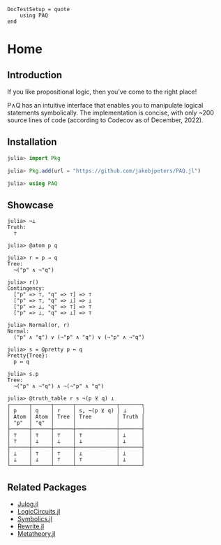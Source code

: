 
```@meta
DocTestSetup = quote
    using PAQ
end
```

# Home

## Introduction

If you like propositional logic, then you've come to the right place!

P∧Q has an intuitive interface that enables you to manipulate logical statements symbolically. The implementation is concise, with only ~200 source lines of code (according to Codecov as of December, 2022).


## Installation

```julia
julia> import Pkg

julia> Pkg.add(url = "https://github.com/jakobjpeters/PAQ.jl")

julia> using PAQ
```


## Showcase

```jldoctest
julia> ¬⊥
Truth:
  ⊤

julia> @atom p q

julia> r = p → q
Tree:
  ¬("p" ∧ ¬"q")

julia> r()
Contingency:
  ["p" => ⊤, "q" => ⊤] => ⊤
  ["p" => ⊤, "q" => ⊥] => ⊥
  ["p" => ⊥, "q" => ⊤] => ⊤
  ["p" => ⊥, "q" => ⊥] => ⊤

julia> Normal(or, r)
Normal:
  ("p" ∧ "q") ∨ (¬"p" ∧ "q") ∨ (¬"p" ∧ ¬"q")

julia> s = @pretty p ↔ q
Pretty{Tree}:
  p ↔ q

julia> s.p
Tree:
  ¬("p" ∧ ¬"q") ∧ ¬(¬"p" ∧ "q")

julia> @truth_table r s ¬(p ⊻ q) ⊥
┌──────┬──────┬──────┬─────────────┬───────┐
│ p    │ q    │ r    │ s, ¬(p ⊻ q) │ ⊥     │
│ Atom │ Atom │ Tree │ Tree        │ Truth │
│ "p"  │ "q"  │      │             │       │
├──────┼──────┼──────┼─────────────┼───────┤
│ ⊤    │ ⊤    │ ⊤    │ ⊤           │ ⊥     │
│ ⊤    │ ⊥    │ ⊥    │ ⊥           │ ⊥     │
├──────┼──────┼──────┼─────────────┼───────┤
│ ⊥    │ ⊤    │ ⊤    │ ⊥           │ ⊥     │
│ ⊥    │ ⊥    │ ⊤    │ ⊤           │ ⊥     │
└──────┴──────┴──────┴─────────────┴───────┘
```

## Related Packages
- [Julog.jl](https://github.com/ztangent/Julog.jl)
- [LogicCircuits.jl](https://github.com/Juice-jl/LogicCircuits.jl)
- [Symbolics.jl](https://github.com/JuliaSymbolics/Symbolics.jl)
- [Rewrite.jl](https://github.com/HarrisonGrodin/Rewrite.jl)
- [Metatheory.jl](https://github.com/JuliaSymbolics/Metatheory.jl)
